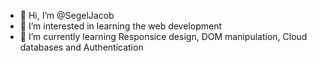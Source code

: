 - 👋 Hi, I’m @SegelJacob
- 👀 I’m interested in learning the web development
- 🌱 I’m currently learning Responsice design, DOM manipulation, Cloud databases and Authentication


